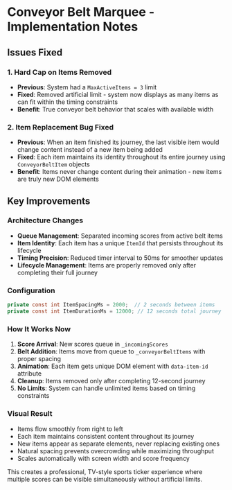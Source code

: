 # Conveyor Belt Marquee - Implementation Notes

## Issues Fixed

### 1. **Hard Cap on Items Removed**
- **Previous**: System had a `MaxActiveItems = 3` limit
- **Fixed**: Removed artificial limit - system now displays as many items as can fit within the timing constraints
- **Benefit**: True conveyor belt behavior that scales with available width

### 2. **Item Replacement Bug Fixed**
- **Previous**: When an item finished its journey, the last visible item would change content instead of a new item being added
- **Fixed**: Each item maintains its identity throughout its entire journey using `ConveyorBeltItem` objects
- **Benefit**: Items never change content during their animation - new items are truly new DOM elements

## Key Improvements

### Architecture Changes
- **Queue Management**: Separated incoming scores from active belt items
- **Item Identity**: Each item has a unique `ItemId` that persists throughout its lifecycle
- **Timing Precision**: Reduced timer interval to 50ms for smoother updates
- **Lifecycle Management**: Items are properly removed only after completing their full journey

### Configuration
```csharp
private const int ItemSpacingMs = 2000;  // 2 seconds between items
private const int ItemDurationMs = 12000; // 12 seconds total journey
```

### How It Works Now
1. **Score Arrival**: New scores queue in `_incomingScores`
2. **Belt Addition**: Items move from queue to `_conveyorBeltItems` with proper spacing
3. **Animation**: Each item gets unique DOM element with `data-item-id` attribute
4. **Cleanup**: Items removed only after completing 12-second journey
5. **No Limits**: System can handle unlimited items based on timing constraints

### Visual Result
- Items flow smoothly from right to left
- Each item maintains consistent content throughout its journey
- New items appear as separate elements, never replacing existing ones
- Natural spacing prevents overcrowding while maximizing throughput
- Scales automatically with screen width and score frequency

This creates a professional, TV-style sports ticker experience where multiple scores can be visible simultaneously without artificial limits.